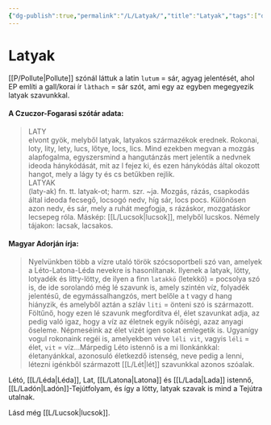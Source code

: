 ```yaml
---
{"dg-publish":true,"permalink":"/L/Latyak/","title":"Latyak","tags":["dg_uploaded"],"created":"2023-11-21T09:18","updated":"2023-11-21T09:18"}
---
```



# Latyak

[[P/Pollute\|Pollute]] szónál láttuk a latin `lutum` = sár, agyag jelentését, ahol EP említi a gall/korai ír `làthach` = sár szót, ami egy az egyben megegyezik latyak szavunkkal.  

#### A Czuczor-Fogarasi szótár adata:

> LATY  
> elvont gyök, melyből latyak, latyakos származékok erednek. Rokonai, loty, lity, lety, lucs, lőtye, locs, lics. Mind ezekben megvan a mozgás alapfogalma, egyszersmind a hangutánzás mert jelentik a nedvnek ideoda hánykódását, mit az l fejez ki, és ezen hánykódás által okozott hangot, mely a lágy ty és cs betűkben rejlik.  
> LATYAK  
> (laty-ak) fn. tt. latyak-ot; harm. szr. ~ja. Mozgás, rázás, csapkodás által ideoda fecsegő, locsogó nedv, híg sár, locs pocs. Különösen azon nedv, és sár, mely a ruhát megfogja, s rázáskor, mozgatáskor lecsepeg róla. Máskép: [[L/Lucsok\|lucsok]], melyből lucskos. Némely tájakon: lacsak, lacsakos.  

#### Magyar Adorján írja:

> Nyelvünkben több a vízre utaló török szócsoportbeli szó van, amelyek a Léto-Latona-Léda nevekre is hasonlítanak. Ilyenek a latyak, lötty, lotyadék és litty-lötty, de ilyen a finn `latakkö` (letekkö) = pocsolya szó is, de ide sorolandó még lé szavunk is, amely szintén víz, folyadék jelentésű, de egymássalhangzós, mert belőle a t vagy d hang hiányzik, és amelyből aztán a szláv `liti` = önteni szó is származott.  
> Föltűnő, hogy ezen lé szavunk megfordítva él, élet szavunkat adja, az pedig való igaz, hogy a víz az életnek egyik nőiségi, azaz anyagi őseleme. Népmeséink az élet vizét igen sokat emlegetik is. Ugyanígy vogul rokonaink regéi is, amelyekben véve `léli vit`, vagyis `léli` = élet, `vit` = víz...Márpedig Léto istennő is a mi Ilonkánkkal: életanyánkkal, azonosuló életkezdő istenség, neve pedig a lenni, létezni igénkből származott [[L/Lét\|lét]] szavunkkal azonos szóalak.  

Létó, [[L/Léda\|Léda]], Lat, [[L/Latona\|Latona]] és [[L/Lada\|Lada]] istennő, [[L/Ladón\|Ladón]]-Tejútfolyam, és így a lötty, latyak szavak is mind a Tejútra utalnak.  

Lásd még [[L/Lucsok\|lucsok]].  